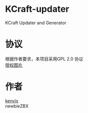 # KCraft-updater
KCraft Updater and Generator

# 协议
根据作者要求，本项目采用GPL 2.0 协议<br />
[授权图片](https://s2.ax1x.com/2020/01/10/l4nFpQ.png)

# 作者<br />
 [kenvix](https://kenvix.com)<br />
 newbieZBX<br />
